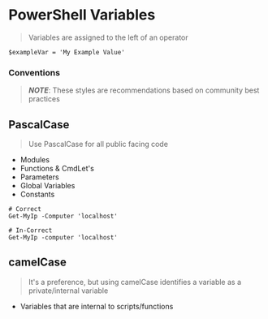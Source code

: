 # PowerShell Variables

> Variables are assigned to the left of an operator

    $exampleVar = 'My Example Value'

### Conventions

> _**NOTE**_: These styles are recommendations based on community best practices

## **PascalCase**
> Use PascalCase for all public facing code

 - Modules
 - Functions & CmdLet's
 - Parameters
 - Global Variables
 - Constants

```
# Correct
Get-MyIp -Computer 'localhost'

# In-Correct
Get-MyIp -computer 'localhost'
```
## **camelCase**
> It's a preference, but using camelCase identifies a variable as a private/internal variable

- Variables that are internal to scripts/functions

